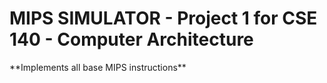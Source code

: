 <h1>MIPS SIMULATOR - Project 1 for CSE 140 - Computer Architecture</h1>
**Implements all base MIPS instructions**

